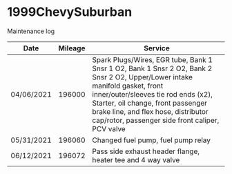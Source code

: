 # 1999ChevySuburban
Maintenance log


| Date       | Mileage | Service                              |
|------------|---------|--------------------------------------|
| 04/06/2021 | 196000  | Spark Plugs/Wires, EGR tube, Bank 1 Snsr 1 O2, Bank 1 Snsr 2 O2, Bank 2 Snsr 2 O2, Upper/Lower intake manifold gasket, front inner/outer/sleeves tie rod ends (x2), Starter, oil change, front passenger brake line, and flex hose, distributor cap/rotor, passenger side front caliper, PCV valve |
| 05/31/2021 | 196060  | Changed fuel pump, fuel pump relay |
| 06/12/2021 | 196072  | Pass side exhaust header flange, heater tee and 4 way valve |
